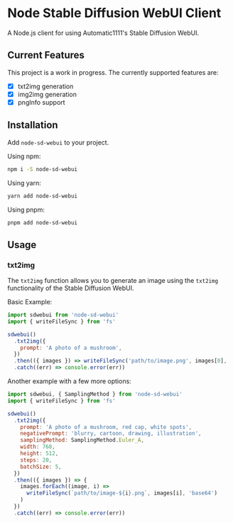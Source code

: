 # Node Stable Diffusion WebUI Client

A Node.js client for using Automatic1111's Stable Diffusion WebUI.

## Current Features

This project is a work in progress. The currently supported features are:

- [x] txt2img generation
- [x] img2img generation
- [x] pngInfo support

## Installation

Add `node-sd-webui` to your project.

Using npm:

```sh
npm i -S node-sd-webui
```

Using yarn:

```sh
yarn add node-sd-webui
```

Using pnpm:

```sh
pnpm add node-sd-webui
```

## Usage

### txt2img

The `txt2img` function allows you to generate an image using the `txt2img`
functionality of the Stable Diffusion WebUI.

Basic Example:

```js
import sdwebui from 'node-sd-webui'
import { writeFileSync } from 'fs'

sdwebui()
  .txt2img({
    prompt: 'A photo of a mushroom',
  })
  .then(({ images }) => writeFileSync('path/to/image.png', images[0], 'base64'))
  .catch((err) => console.error(err))
```

Another example with a few more options:

```js
import sdwebui, { SamplingMethod } from 'node-sd-webui'
import { writeFileSync } from 'fs'

sdwebui()
  .txt2img({
    prompt: 'A photo of a mushroom, red cap, white spots',
    negativePrompt: 'blurry, cartoon, drawing, illustration',
    samplingMethod: SamplingMethod.Euler_A,
    width: 768,
    height: 512,
    steps: 20,
    batchSize: 5,
  })
  .then(({ images }) => {
    images.forEach((image, i) =>
      writeFileSync(`path/to/image-${i}.png`, images[i], 'base64')
    )
  })
  .catch((err) => console.error(err))
```

